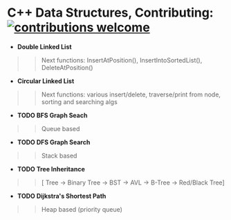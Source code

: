 # C++ Data Structures, Contributing: [![contributions welcome](https://img.shields.io/badge/contributions-welcome-brightgreen.svg?style=flat)](https://github.com/dwyl/esta/issues)

- **Double Linked List** 
>> Next functions: InsertAtPosition(), InsertIntoSortedList(), DeleteAtPosition()

- **Circular Linked List** 
>> Next functions: various insert/delete, traverse/print from node, sorting and searching algs

- **TODO BFS Graph Seach**
>> Queue based

- **TODO DFS Graph Search**
>> Stack based

- **TODO Tree Inheritance**
>> [ Tree -> Binary Tree -> BST -> AVL -> B-Tree -> Red/Black Tree]

- **TODO Dijkstra's Shortest Path**
>> Heap based (priority queue)
